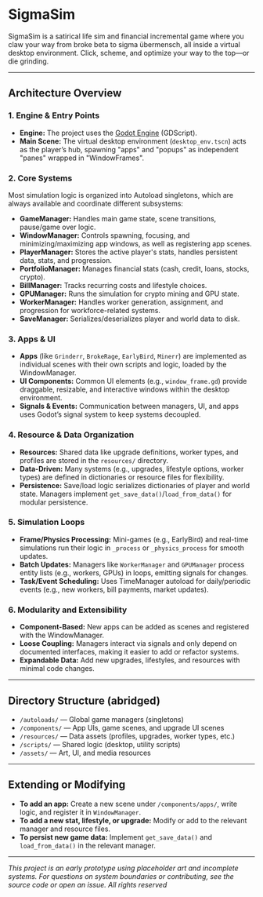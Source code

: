 # SigmaSim

SigmaSim is a satirical life sim and financial incremental game where you claw your way from broke beta to sigma übermensch, all inside a virtual desktop environment. Click, scheme, and optimize your way to the top—or die grinding.

---

## Architecture Overview

### 1. **Engine & Entry Points**
- **Engine:** The project uses the [Godot Engine](https://godotengine.org/) (GDScript).
- **Main Scene:** The virtual desktop environment (`desktop_env.tscn`) acts as the player’s hub, spawning "apps" and "popups" as independent "panes" wrapped in "WindowFrames".

### 2. **Core Systems**
Most simulation logic is organized into Autoload singletons, which are always available and coordinate different subsystems:

- **GameManager:** Handles main game state, scene transitions, pause/game over logic.
- **WindowManager:** Controls spawning, focusing, and minimizing/maximizing app windows, as well as registering app scenes.
- **PlayerManager:** Stores the active player's stats, handles persistent data, stats, and progression.
- **PortfolioManager:** Manages financial stats (cash, credit, loans, stocks, crypto).
- **BillManager:** Tracks recurring costs and lifestyle choices.
- **GPUManager:** Runs the simulation for crypto mining and GPU state.
- **WorkerManager:** Handles worker generation, assignment, and progression for workforce-related systems.
- **SaveManager:** Serializes/deserializes player and world data to disk.

### 3. **Apps & UI**
- **Apps** (like `Grinderr`, `BrokeRage`, `EarlyBird`, `Minerr`) are implemented as individual scenes with their own scripts and logic, loaded by the WindowManager.
- **UI Components:** Common UI elements (e.g., `window_frame.gd`) provide draggable, resizable, and interactive windows within the desktop environment.
- **Signals & Events:** Communication between managers, UI, and apps uses Godot’s signal system to keep systems decoupled.

### 4. **Resource & Data Organization**
- **Resources:** Shared data like upgrade definitions, worker types, and profiles are stored in the `resources/` directory.
- **Data-Driven:** Many systems (e.g., upgrades, lifestyle options, worker types) are defined in dictionaries or resource files for flexibility.
- **Persistence:** Save/load logic serializes dictionaries of player and world state. Managers implement `get_save_data()`/`load_from_data()` for modular persistence.

### 5. **Simulation Loops**
- **Frame/Physics Processing:** Mini-games (e.g., EarlyBird) and real-time simulations run their logic in `_process` or `_physics_process` for smooth updates.
- **Batch Updates:** Managers like `WorkerManager` and `GPUManager` process entity lists (e.g., workers, GPUs) in loops, emitting signals for changes.
- **Task/Event Scheduling:** Uses TimeManager autoload for daily/periodic events (e.g., new workers, bill payments, market updates).

### 6. **Modularity and Extensibility**
- **Component-Based:** New apps can be added as scenes and registered with the WindowManager.
- **Loose Coupling:** Managers interact via signals and only depend on documented interfaces, making it easier to add or refactor systems.
- **Expandable Data:** Add new upgrades, lifestyles, and resources with minimal code changes.

---

## Directory Structure (abridged)

- `/autoloads/` — Global game managers (singletons)
- `/components/` — App UIs, game scenes, and upgrade UI scenes
- `/resources/` — Data assets (profiles, upgrades, worker types, etc.)
- `/scripts/` — Shared logic (desktop, utility scripts)
- `/assets/` — Art, UI, and media resources

---

## Extending or Modifying

- **To add an app:** Create a new scene under `/components/apps/`, write logic, and register it in `WindowManager`.
- **To add a new stat, lifestyle, or upgrade:** Modify or add to the relevant manager and resource files.
- **To persist new game data:** Implement `get_save_data()` and `load_from_data()` in the relevant manager.

---

*This project is an early prototype using placeholder art and incomplete systems. For questions on system boundaries or contributing, see the source code or open an issue.*
*All rights reserved*
